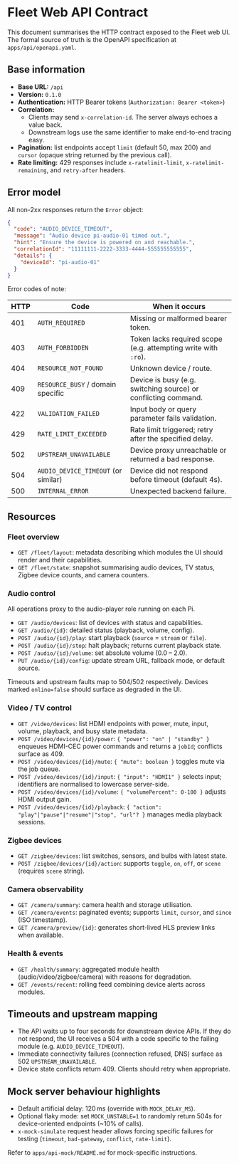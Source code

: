 # Fleet Web API Contract

This document summarises the HTTP contract exposed to the Fleet web UI. The
formal source of truth is the OpenAPI specification at
`apps/api/openapi.yaml`.

## Base information

- **Base URL:** `/api`
- **Version:** `0.1.0`
- **Authentication:** HTTP Bearer tokens (`Authorization: Bearer <token>`)
- **Correlation:**
  - Clients may send `x-correlation-id`. The server always echoes a value back.
  - Downstream logs use the same identifier to make end-to-end tracing easy.
- **Pagination:** list endpoints accept `limit` (default 50, max 200) and
  `cursor` (opaque string returned by the previous call).
- **Rate limiting:** 429 responses include `x-ratelimit-limit`,
  `x-ratelimit-remaining`, and `retry-after` headers.

## Error model

All non-2xx responses return the `Error` object:

```json
{
  "code": "AUDIO_DEVICE_TIMEOUT",
  "message": "Audio device pi-audio-01 timed out.",
  "hint": "Ensure the device is powered on and reachable.",
  "correlationId": "11111111-2222-3333-4444-555555555555",
  "details": {
    "deviceId": "pi-audio-01"
  }
}
```

Error codes of note:

| HTTP | Code                                | When it occurs                                                 |
| ---- | ----------------------------------- | -------------------------------------------------------------- |
| 401  | `AUTH_REQUIRED`                     | Missing or malformed bearer token.                             |
| 403  | `AUTH_FORBIDDEN`                    | Token lacks required scope (e.g. attempting write with `:ro`). |
| 404  | `RESOURCE_NOT_FOUND`                | Unknown device / route.                                        |
| 409  | `RESOURCE_BUSY` / domain specific   | Device is busy (e.g. switching source) or conflicting command. |
| 422  | `VALIDATION_FAILED`                 | Input body or query parameter fails validation.                |
| 429  | `RATE_LIMIT_EXCEEDED`               | Rate limit triggered; retry after the specified delay.         |
| 502  | `UPSTREAM_UNAVAILABLE`              | Device proxy unreachable or returned a bad response.           |
| 504  | `AUDIO_DEVICE_TIMEOUT` (or similar) | Device did not respond before timeout (default 4s).            |
| 500  | `INTERNAL_ERROR`                    | Unexpected backend failure.                                    |

## Resources

### Fleet overview

- `GET /fleet/layout`: metadata describing which modules the UI should render
  and their capabilities.
- `GET /fleet/state`: snapshot summarising audio devices, TV status, Zigbee
  device counts, and camera counters.

### Audio control

All operations proxy to the audio-player role running on each Pi.

- `GET /audio/devices`: list of devices with status and capabilities.
- `GET /audio/{id}`: detailed status (playback, volume, config).
- `POST /audio/{id}/play`: start playback (`source` = `stream` or `file`).
- `POST /audio/{id}/stop`: halt playback; returns current playback state.
- `POST /audio/{id}/volume`: set absolute volume (0.0 – 2.0).
- `PUT /audio/{id}/config`: update stream URL, fallback mode, or default source.

Timeouts and upstream faults map to 504/502 respectively. Devices marked
`online=false` should surface as degraded in the UI.

### Video / TV control

- `GET /video/devices`: list HDMI endpoints with power, mute, input, volume, playback, and busy state metadata.
- `POST /video/devices/{id}/power`: `{ "power": "on" | "standby" }` enqueues HDMI-CEC power commands and returns a `jobId`; conflicts surface as 409.
- `POST /video/devices/{id}/mute`: `{ "mute": boolean }` toggles mute via the job queue.
- `POST /video/devices/{id}/input`: `{ "input": "HDMI1" }` selects input; identifiers are normalised to lowercase server-side.
- `POST /video/devices/{id}/volume`: `{ "volumePercent": 0-100 }` adjusts HDMI output gain.
- `POST /video/devices/{id}/playback`: `{ "action": "play"|"pause"|"resume"|"stop", "url"? }` manages media playback sessions.

### Zigbee devices

- `GET /zigbee/devices`: list switches, sensors, and bulbs with latest state.
- `POST /zigbee/devices/{id}/action`: supports `toggle`, `on`, `off`, or
  `scene` (requires `scene` string).

### Camera observability

- `GET /camera/summary`: camera health and storage utilisation.
- `GET /camera/events`: paginated events; supports `limit`, `cursor`, and `since` (ISO timestamp).
- `GET /camera/preview/{id}`: generates short-lived HLS preview links when
  available.

### Health & events

- `GET /health/summary`: aggregated module health (audio/video/zigbee/camera)
  with reasons for degradation.
- `GET /events/recent`: rolling feed combining device alerts across modules.

## Timeouts and upstream mapping

- The API waits up to four seconds for downstream device APIs. If they do not
  respond, the UI receives a 504 with a code specific to the failing module
  (e.g. `AUDIO_DEVICE_TIMEOUT`).
- Immediate connectivity failures (connection refused, DNS) surface as 502
  `UPSTREAM_UNAVAILABLE`.
- Device state conflicts return 409. Clients should retry when appropriate.

## Mock server behaviour highlights

- Default artificial delay: 120 ms (override with `MOCK_DELAY_MS`).
- Optional flaky mode: set `MOCK_UNSTABLE=1` to randomly return 504s for
  device-oriented endpoints (~10% of calls).
- `x-mock-simulate` request header allows forcing specific failures for testing
  (`timeout`, `bad-gateway`, `conflict`, `rate-limit`).

Refer to `apps/api-mock/README.md` for mock-specific instructions.
